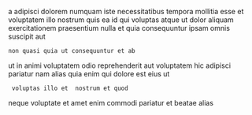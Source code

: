 <!--
title: Reduced solution-oriented algorithm
author: Meaghan
date: 2014-09-28-0301
link: 2014-09-28-0301-reduced-solution-oriented-algorithm
tags: [CSS,hacks,search,inject]
-->

a    adipisci  dolorem  numquam iste
necessitatibus tempora  mollitia esse
et voluptatem illo nostrum quis ea id
qui voluptas atque ut dolor aliquam exercitationem praesentium nulla
et quia consequuntur ipsam omnis suscipit aut
 	non quasi quia ut consequuntur et ab
ut in animi voluptatem odio reprehenderit aut
voluptatem hic adipisci pariatur
nam alias  quia
enim  qui dolore est  eius ut
 	 voluptas illo et  nostrum et quod
neque  voluptate et amet enim
commodi pariatur et beatae alias 